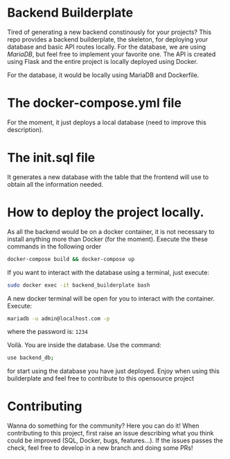 # Backend Builderplate

Tired of generating a new backend constinously for your projects? This repo provides a backend builderplate, the skeleton, for deploying your database and basic API routes locally. For the database, we are using *MariaDB*, but feel free to implement your favorite one. The API is created using Flask and the entire project is locally deployed using Docker.


For the database, it would be locally using MariaDB and Dockerfile. 

# The docker-compose.yml file

For the moment, it just deploys a local database (need to improve this description).

# The init.sql file

It generates a new database with the table that the frontend will use to obtain all the information needed. 

# How to deploy the project locally.

As all the backend would be on a docker container, it is not necessary to install anything more than Docker (for the moment). Execute the these commands in the following order

```bash
docker-compose build && docker-compose up
```

If you want to interact with the database using a terminal, just execute:

```bash
sudo docker exec -it backend_builderplate bash
```

A new docker terminal will be open for you to interact with the container. Execute:

```bash
mariadb -u admin@localhost.com -p
```

where the password is: `1234`

Voilà. You are inside the database. Use the command:

```bash
use backend_db;
```

for start using the database you have just deployed. Enjoy when using this builderplate and feel free to contribute to this opensource project

# Contributing
Wanna do something for the community? Here you can do it! When contributing to this project, first raise an issue describing what you think could be improved (SQL, Docker, bugs, features...). If the issues passes the check, feel free to develop in a new branch and doing some PRs!